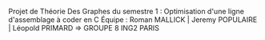 Projet de Théorie Des Graphes du semestre 1 : Optimisation d'une ligne d'assemblage à coder en C
Équipe : Roman MALLICK | Jeremy POPULAIRE | Léopold PRIMARD => GROUPE 8 ING2 PARIS
